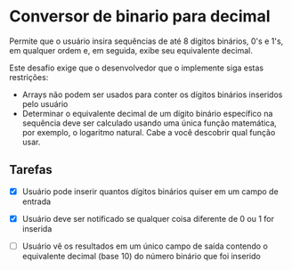 # Conversor de binario para decimal

Permite que o usuário insira sequências de até 8 dígitos binários, 0's e 1's, em qualquer ordem e, em seguida, exibe seu equivalente decimal.

Este desafio exige que o desenvolvedor que o implemente siga estas restrições:

- Arrays não podem ser usados para conter os dígitos binários inseridos pelo usuário
- Determinar o equivalente decimal de um dígito binário específico na sequência deve ser calculado usando uma única função matemática, por exemplo, o logaritmo natural. Cabe a você descobrir qual função usar.

## Tarefas

- [x] Usuário pode inserir quantos dígitos binários quiser em um campo de entrada
- [x] Usuário deve ser notificado se qualquer coisa diferente de 0 ou 1 for inserida
- [ ] Usuário vê os resultados em um único campo de saída contendo o equivalente decimal (base 10) do número binário que foi inserido

